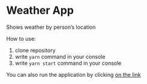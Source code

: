 # Weather App
Shows weather by person’s location

How to use:
1) clone repository
2) write `yarn` command in your console
3) write `yarn start` command in your console

You can also run the application by clicking [on the link](https://cranky-northcutt-c1dd23.netlify.app/)
